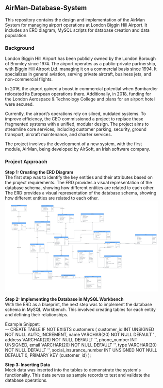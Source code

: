 ## AirMan-Database-System  
This repository contains the design and implementation of the AirMan System for managing airport operations at London Biggin Hill Airport. It includes an ERD diagram, MySQL scripts for database creation and data population.  

### Background  
London Biggin Hill Airport has been publicly owned by the London Borough of Bromley since 1974. The airport operates as a public-private partnership, with Biggin Hill Airport Ltd. managing it on a commercial basis since 1994. It specializes in general aviation, serving private aircraft, business jets, and non-commercial flights.

In 2016, the airport gained a boost in commercial potential when Bombardier relocated its European operations there. Additionally, in 2018, funding for the London Aerospace & Technology College and plans for an airport hotel were secured.

Currently, the airport’s operations rely on siloed, outdated systems. To improve efficiency, the CEO commissioned a project to replace these fragmented systems with a unified, modular design. The project aims to streamline core services, including customer parking, security, ground transport, aircraft maintenance, and charter services.

The project involves the development of a new system, with the first module, AirMan, being developed by AirSoft, an Irish software company.

### Project Approach  
**Step 1: Creating the ERD Diagram**  
The first step was to identify the key entities and their attributes based on the project requirements. The ERD provides a visual representation of the database schema, showing how different entities are related to each other. The ERD provides a visual representation of the database schema, showing how different entities are related to each other.  
![Airman ERD](Airman_ERD.png)

**Step 2: Implementing the Database in MySQL Workbench**  
With the ERD as a blueprint, the next step was to implement the database schema in MySQL Workbench. This involved creating tables for each entity and defining their relationships.

Example Snippet:  
-- CREATE TABLE IF NOT EXISTS customers (
customer_id INT UNSIGNED NOT NULL AUTO_INCREMENT,
name VARCHAR(20) NOT NULL DEFAULT '',
address VARCHAR(20) NOT NULL DEFAULT '',
phone_number INT UNSIGNED,
email VARCHAR(20) NOT NULL DEFAULT '',
type VARCHAR(20) NOT NULL DEFAULT '',
social_insurance_number INT UNSIGNED NOT NULL DEFAULT 0,
PRIMARY KEY (customer_id)
);

**Step 3: Inserting Data**  
Mock data was inserted into the tables to demonstrate the system's functionality. This data serves as sample records to test and validate the database operations.
